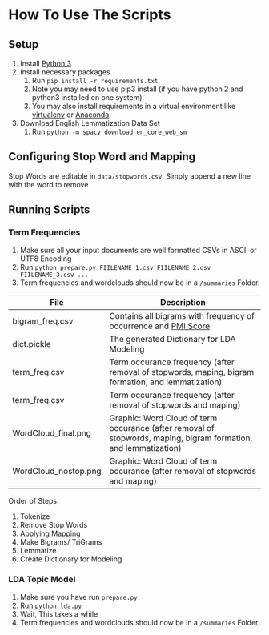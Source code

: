 # How To Use The Scripts



## Setup
 1. Install [Python 3](https://www.python.org/downloads/)
 2. Install necessary packages. 
    1. Run `pip install -r requirements.txt`. 
    2. Note you may need to use pip3 install (if you have python 2 and python3 installed on one system).
    3. You may also install requirements in a virtual environment like [virtualenv](https://realpython.com/python-virtual-environments-a-primer/) or [Anaconda](https://www.anaconda.com/).
 3. Download English Lemmatization Data Set
    1. Run `python -m spacy download en_core_web_sm`

## Configuring Stop Word and Mapping
Stop Words are editable in `data/stopwords.csv`. Simply append a new line with the word to remove

## Running Scripts

### Term Frequencies
1. Make sure all your input documents are well formatted CSVs in ASCII or UTF8 Encoding
2. Run `python prepare.py FIILENAME_1.csv FIILENAME_2.csv FIILENAME_3.csv ...`
3. Term frequencies and wordclouds should now be in a `/summaries` Folder.

| File                 | Description                                                                                                                                                    |
|----------------------|----------------------------------------------------------------------------------------------------------------------------------------------------------------|
| bigram_freq.csv      | Contains all bigrams with frequency of occurrence and [PMI Score](https://medium.com/dataseries/understanding-pointwise-mutual-information-in-nlp-e4ef75ecb57a) |
| dict.pickle          | The generated Dictionary for LDA Modeling                                                                                                                      |
| term_freq.csv        | Term occurance frequency (after removal of stopwords, maping, bigram formation, and lemmatization)                                                             |
| term_freq.csv        | Term occurance frequency (after removal of stopwords and maping)                                                                                               |
 | WordCloud_final.png  | Graphic: Word Cloud of term occurance (after removal of stopwords, maping, bigram formation, and lemmatization)                                                |
 | WordCloud_nostop.png | Graphic: Word Cloud of term occurance (after removal of stopwords and maping)                                                                                  |

Order of Steps:
1. Tokenize
2. Remove Stop Words
3. Applying Mapping
4. Make Bigrams/ TriGrams
5. Lemmatize
6. Create Dictionary for Modeling

### LDA Topic Model
1. Make sure you have run `prepare.py`
2. Run `python lda.py`
3. Wait, This takes a while
4. Term frequencies and wordclouds should now be in a `/summaries` Folder.

